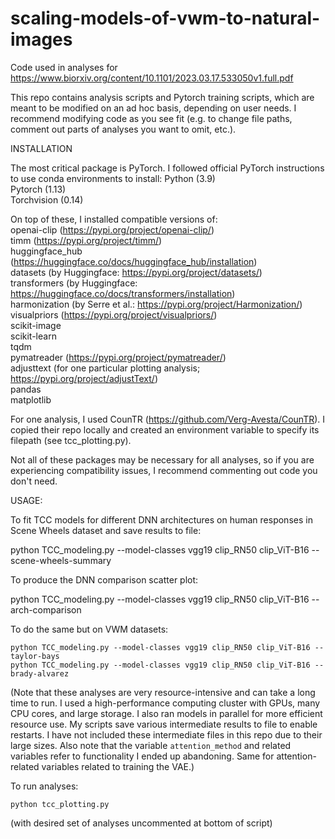 # scaling-models-of-vwm-to-natural-images
Code used in analyses for https://www.biorxiv.org/content/10.1101/2023.03.17.533050v1.full.pdf
 
This repo contains analysis scripts and Pytorch training scripts, which are meant to be modified on an ad hoc basis, depending on user needs.
I recommend modifying code as you see fit (e.g. to change file paths, comment out parts of analyses you want to omit, etc.).
 
INSTALLATION
 
The most critical package is PyTorch. I followed official PyTorch instructions to use conda environments to install: 
Python (3.9)  
Pytorch (1.13)  
Torchvision (0.14)  
 
On top of these, I installed compatible versions of:  
openai-clip (https://pypi.org/project/openai-clip/)  
timm (https://pypi.org/project/timm/)  
huggingface_hub (https://huggingface.co/docs/huggingface_hub/installation)  
datasets (by Huggingface: https://pypi.org/project/datasets/)  
transformers (by Huggingface: https://huggingface.co/docs/transformers/installation)  
harmonization (by Serre et al.: https://pypi.org/project/Harmonization/)  
visualpriors (https://pypi.org/project/visualpriors/)  
scikit-image  
scikit-learn  
tqdm  
pymatreader (https://pypi.org/project/pymatreader/)  
adjusttext (for one particular plotting analysis; https://pypi.org/project/adjustText/)  
pandas  
matplotlib  
 
For one analysis, I used CounTR (https://github.com/Verg-Avesta/CounTR). I copied their repo locally and created an environment variable to specify its filepath (see tcc_plotting.py).
 
Not all of these packages may be necessary for all analyses, so if you are experiencing compatibility issues, I recommend commenting out code you don't need.
 
USAGE: 
 
To fit TCC models for different DNN architectures on human responses in Scene Wheels dataset and save results to file: 
 
python TCC_modeling.py --model-classes vgg19 clip_RN50 clip_ViT-B16 --scene-wheels-summary  
 
To produce the DNN comparison scatter plot:  
 
python TCC_modeling.py --model-classes vgg19 clip_RN50 clip_ViT-B16 --arch-comparison  
 
To do the same but on VWM datasets: 
  
`python TCC_modeling.py --model-classes vgg19 clip_RN50 clip_ViT-B16 --taylor-bays`  
`python TCC_modeling.py --model-classes vgg19 clip_RN50 clip_ViT-B16 --brady-alvarez`  
 
(Note that these analyses are very resource-intensive and can take a long time to run. I used a high-performance computing cluster with GPUs, many CPU cores, and large storage. I also ran models in parallel for more efficient resource use. My scripts save various intermediate results to file to enable restarts. I have not included these intermediate files in this repo due to their large sizes. Also note that the variable `attention_method` and related variables refer to functionality I ended up abandoning. Same for attention-related variables related to training the VAE.) 
 
To run analyses:  
 
`python tcc_plotting.py`  
 
(with desired set of analyses uncommented at bottom of script) 

